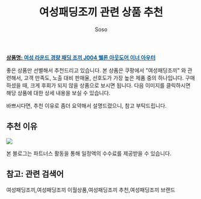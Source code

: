 ﻿---
layout: post
title:  "여성패딩조끼 관련 상품 추천"
author: Soso
categories: [ 디저털/가전 ]
tags: [여성패딩조끼,여성패딩조끼 이월상품,여성패딩조끼 추천,여성패딩조끼 브랜드]
image: https://ads-partners.coupang.com/image1/ygBg5Q8ZceekYV9pynDc82OS0D9PwWdIKWcVpiSb931C4J9uVzwvt_Q72EgAObfeVyIyxqOQB_Tshx08-rJJTh4Cnf5-DXhqcyQOj66eHvrCpu9Ig1nhNoyq95auS67BivlaHKMtDs6uYjzwoSo_5mxrkCtxrVhvsRDUb1Dmhp1XGY_nmLa_pkWUBrLDuhnxIyWeI-xvo_u1yc4V5Zat_cyTw3hfcUfwZVShDiEmvhhtJrXWzKr8A2f8G6WgYNToR-GWjAlUe3Qrr2VUo5sB0Sp04dioPGjcK4zzLirqZ5ERf4M7 
description: "쿠팡에서 여성패딩조끼 관련 상품으로 가장 고객 선호도가 높은 제품 중 하나입니다."
---

<a href="https://link.coupang.com/re/AFFSDP?lptag=AF5673682&pageKey=6080650618&itemId=11270250345&vendorItemId=71531860022&traceid=V0-153-c5314a8ce9da7560&clickBeacon=BRNWvd3I21edQiRPV0fEbYu1f2YymWCfHopC%2Fexv143sKqyRL6QlRi4BEiznpW0sW3yN5Elm%2FMIVimbPS2c%2F1i70Yz%2BKJ3ozEQePeUEpnWOM8WwzcVWyOyE3WqGylZWgylupWzqosVLiW%2FVbHKEmYTJFjKyF%2BTvz2BI%2FBcogaocoVNmDFBNUPvccEGGmcjiDkkwGZVZ5IdIvFSBopugHjAb647OxEXBCF3h5iy2DExa64GgOI3zInWk%2F5hQiFaupR48tltWHeK%2FFLllqjPD%2BHo4tjnMa9mJJKOHLS3aneL%2BIZzYr2puQ5VbheSyK1OPIwHBdNUfGtWt30s4%2Fea0sZ8dohCtg9A5JTVo4ws0aMrXBr%2ByL65%2Bez7SMH0ZdrYPgW5jJKqMneOceQ733xxnyl0EaTD5l0wzd1UsKFEr25oUaxb2paapVqPA5%2F3flrHZfIzK8yOMvbkUtEaMckb%2FNdO3UsQh7TT7jwisiJ2bcAYWC44ShV8LNzwo9kDdR%2B8i6RkXs4xzBZCVybNWosVHt7sm1kd1WOo9ensB5AOTV1m8v16ilVTnq9Z2Exxy6LmvDbp5MAwZupw0jF3Hw1lwA6txvUHrn4cOGDfVEAlSPRKo3815mRyiSVOzkOMCXSyVAq%2FOlZZEuQ%2FcdVmb%2BkD85uVzGRUaujRVYJrveuQ5XvA8pwvsVWMCs3pqRx%2BgX8OoC4LjrnWu5D%2FC%2FFrMne1csEVeZ%2Fl3b7FGhd3DwLY3pT1KIKIMUVuB%2BEWQceL8f6kXZxZMqRe1546hFrWf%2BogyWCro%2FYAPlfY1UOgpHEHe0EFEvcGdXqcVifX6kBf7i1RbJYCwlNaiFyRf0%2F8qrvzrdYtWHApaR5q25%2BlYIIaddsE6ERDWD7afuyIqrqtZbSUiz&requestid=20231116174527390039788493&token=31850C%7CMIXED"><b>상품명: <font color='#01579B'>여성 라운드 경량 패딩 조끼 J004 웰론 아웃도어 이너 아우터</font></b></a>

좋은 상품만 선별해서 추천드리고 있습니다.
본 상품은 쿠팡에서 "여성패딩조끼" 와 관련해서, 고객 만족도, 노출 대비 판매율, 선호도가 가장 높은 제품 중의 하나입니다.
구매하셨을 때, 크게 후회가 되지 않을 상품으로 보시면 됩니다. 
다음 이미지를 클릭하시면 해당 상품에 대한 상세 내용을 보실 수 있습니다.

바쁘시다면, 추천 이유로 좀더 요약해서 설명드렸으니, 참고 부탁드립니다.

## 추천 이유 

<a href="https://link.coupang.com/re/AFFSDP?lptag=AF5673682&pageKey=6080650618&itemId=11270250345&vendorItemId=71531860022&traceid=V0-153-c5314a8ce9da7560&clickBeacon=BRNWvd3I21edQiRPV0fEbYu1f2YymWCfHopC%2Fexv143sKqyRL6QlRi4BEiznpW0sW3yN5Elm%2FMIVimbPS2c%2F1i70Yz%2BKJ3ozEQePeUEpnWOM8WwzcVWyOyE3WqGylZWgylupWzqosVLiW%2FVbHKEmYTJFjKyF%2BTvz2BI%2FBcogaocoVNmDFBNUPvccEGGmcjiDkkwGZVZ5IdIvFSBopugHjAb647OxEXBCF3h5iy2DExa64GgOI3zInWk%2F5hQiFaupR48tltWHeK%2FFLllqjPD%2BHo4tjnMa9mJJKOHLS3aneL%2BIZzYr2puQ5VbheSyK1OPIwHBdNUfGtWt30s4%2Fea0sZ8dohCtg9A5JTVo4ws0aMrXBr%2ByL65%2Bez7SMH0ZdrYPgW5jJKqMneOceQ733xxnyl0EaTD5l0wzd1UsKFEr25oUaxb2paapVqPA5%2F3flrHZfIzK8yOMvbkUtEaMckb%2FNdO3UsQh7TT7jwisiJ2bcAYWC44ShV8LNzwo9kDdR%2B8i6RkXs4xzBZCVybNWosVHt7sm1kd1WOo9ensB5AOTV1m8v16ilVTnq9Z2Exxy6LmvDbp5MAwZupw0jF3Hw1lwA6txvUHrn4cOGDfVEAlSPRKo3815mRyiSVOzkOMCXSyVAq%2FOlZZEuQ%2FcdVmb%2BkD85uVzGRUaujRVYJrveuQ5XvA8pwvsVWMCs3pqRx%2BgX8OoC4LjrnWu5D%2FC%2FFrMne1csEVeZ%2Fl3b7FGhd3DwLY3pT1KIKIMUVuB%2BEWQceL8f6kXZxZMqRe1546hFrWf%2BogyWCro%2FYAPlfY1UOgpHEHe0EFEvcGdXqcVifX6kBf7i1RbJYCwlNaiFyRf0%2F8qrvzrdYtWHApaR5q25%2BlYIIaddsE6ERDWD7afuyIqrqtZbSUiz&requestid=20231116174527390039788493&token=31850C%7CMIXED"><img src="http://image1.coupangcdn.com/image/vendor_inventory/7436/c3ef450980476d0d068331e5ec9b7eff9fedebeed20a8799bd4e001e5d42.jpg"></a> 

본 블로그는 파트너스 활동을 통해 일정액의 수수료를 제공받을 수 있습니다.

## 참고: 관련 검색어    
여성패딩조끼,여성패딩조끼 이월상품,여성패딩조끼 추천,여성패딩조끼 브랜드
